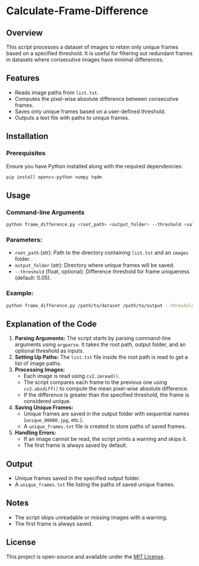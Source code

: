 # Calculate-Frame-Difference

## Overview
This script processes a dataset of images to retain only unique frames based on a specified threshold. It is useful for filtering out redundant frames in datasets where consecutive images have minimal differences.

## Features
- Reads image paths from `list.txt`.
- Computes the pixel-wise absolute difference between consecutive frames.
- Saves only unique frames based on a user-defined threshold.
- Outputs a text file with paths to unique frames.

## Installation
### Prerequisites
Ensure you have Python installed along with the required dependencies:

```bash
pip install opencv-python numpy tqdm
```

## Usage
### Command-line Arguments
```bash
python frame_difference.py <root_path> <output_folder> --threshold <value>
```

### Parameters:
- `root_path` (str): Path to the directory containing `list.txt` and an `images` folder.
- `output_folder` (str): Directory where unique frames will be saved.
- `--threshold` (float, optional): Difference threshold for frame uniqueness (default: 0.05).

### Example:
```bash
python frame_difference.py /path/to/dataset /path/to/output --threshold 0.05
```

## Explanation of the Code
1. **Parsing Arguments:** The script starts by parsing command-line arguments using `argparse`. It takes the root path, output folder, and an optional threshold as inputs.
2. **Setting Up Paths:** The `list.txt` file inside the root path is read to get a list of image paths.
3. **Processing Images:**
   - Each image is read using `cv2.imread()`.
   - The script compares each frame to the previous one using `cv2.absdiff()` to compute the mean pixel-wise absolute difference.
   - If the difference is greater than the specified threshold, the frame is considered unique.
4. **Saving Unique Frames:**
   - Unique frames are saved in the output folder with sequential names (`unique_00000.jpg`, etc.).
   - A `unique_frames.txt` file is created to store paths of saved frames.
5. **Handling Errors:**
   - If an image cannot be read, the script prints a warning and skips it.
   - The first frame is always saved by default.

## Output
- Unique frames saved in the specified output folder.
- A `unique_frames.txt` file listing the paths of saved unique frames.

## Notes
- The script skips unreadable or missing images with a warning.
- The first frame is always saved.

## License
This project is open-source and available under the [MIT License](LICENSE).
